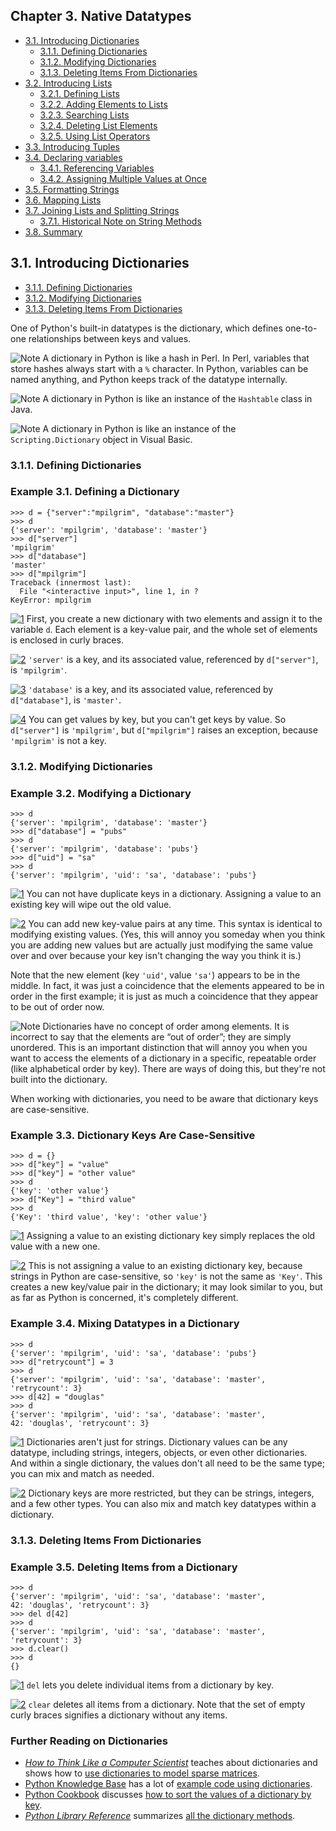 

Chapter 3. Native Datatypes
---------------------------

-   [3.1. Introducing Dictionaries](index.html#odbchelper.dict)
    -   [3.1.1. Defining Dictionaries](index.html#d0e5174)
    -   [3.1.2. Modifying Dictionaries](index.html#d0e5269)
    -   [3.1.3. Deleting Items From Dictionaries](index.html#d0e5450)
-   [3.2. Introducing Lists](lists.html)
    -   [3.2.1. Defining Lists](lists.html#d0e5623)
    -   [3.2.2. Adding Elements to Lists](lists.html#d0e5887)
    -   [3.2.3. Searching Lists](lists.html#d0e6115)
    -   [3.2.4. Deleting List Elements](lists.html#d0e6277)
    -   [3.2.5. Using List Operators](lists.html#d0e6392)
-   [3.3. Introducing Tuples](tuples.html)
-   [3.4. Declaring variables](declaring_variables.html)
    -   [3.4.1. Referencing Variables](declaring_variables.html#d0e6873)
    -   [3.4.2. Assigning Multiple Values at
        Once](declaring_variables.html#odbchelper.multiassign)
-   [3.5. Formatting Strings](formatting_strings.html)
-   [3.6. Mapping Lists](mapping_lists.html)
-   [3.7. Joining Lists and Splitting Strings](joining_lists.html)
    -   [3.7.1. Historical Note on String
        Methods](joining_lists.html#d0e7982)
-   [3.8. Summary](summary.html)

3.1. Introducing Dictionaries
-----------------------------

-   [3.1.1. Defining Dictionaries](index.html#d0e5174)
-   [3.1.2. Modifying Dictionaries](index.html#d0e5269)
-   [3.1.3. Deleting Items From Dictionaries](index.html#d0e5450)

One of Python's built-in datatypes is the dictionary, which defines
one-to-one relationships between keys and values.


![Note](../images/note.png) 
A dictionary in Python is like a hash in Perl. In Perl, variables that store hashes always start with a `%` character. In Python, variables can be named anything, and Python keeps track of the datatype internally. 


![Note](../images/note.png) 
A dictionary in Python is like an instance of the `Hashtable` class in Java. 


![Note](../images/note.png) 
A dictionary in Python is like an instance of the `Scripting.Dictionary` object in Visual Basic. 

### 3.1.1. Defining Dictionaries

### Example 3.1. Defining a Dictionary

    >>> d = {"server":"mpilgrim", "database":"master"} 
    >>> d
    {'server': 'mpilgrim', 'database': 'master'}
    >>> d["server"]                                    
    'mpilgrim'
    >>> d["database"]                                  
    'master'
    >>> d["mpilgrim"]                                  
    Traceback (innermost last):
      File "<interactive input>", line 1, in ?
    KeyError: mpilgrim



[![1](../images/callouts/1.png)](#odbchelper.dict.1.1) First, you create a new dictionary with two elements and assign it to the variable `d`. Each element is a key-value pair, and the whole set of elements is enclosed in curly braces. 

[![2](../images/callouts/2.png)](#odbchelper.dict.1.2) `'server'` is a key, and its associated value, referenced by `d["server"]`, is `'mpilgrim'`. 

[![3](../images/callouts/3.png)](#odbchelper.dict.1.3) `'database'` is a key, and its associated value, referenced by `d["database"]`, is `'master'`. 

[![4](../images/callouts/4.png)](#odbchelper.dict.1.4) You can get values by key, but you can't get keys by value. So `d["server"]` is `'mpilgrim'`, but `d["mpilgrim"]` raises an exception, because `'mpilgrim'` is not a key. 

### 3.1.2. Modifying Dictionaries

### Example 3.2. Modifying a Dictionary

    >>> d
    {'server': 'mpilgrim', 'database': 'master'}
    >>> d["database"] = "pubs" 
    >>> d
    {'server': 'mpilgrim', 'database': 'pubs'}
    >>> d["uid"] = "sa"        
    >>> d
    {'server': 'mpilgrim', 'uid': 'sa', 'database': 'pubs'}



[![1](../images/callouts/1.png)](#odbchelper.dict.2.1) You can not have duplicate keys in a dictionary. Assigning a value to an existing key will wipe out the old value. 

[![2](../images/callouts/2.png)](#odbchelper.dict.2.2) You can add new key-value pairs at any time. This syntax is identical to modifying existing values. (Yes, this will annoy you someday when you think you are adding new values but are actually just modifying the same value over and over because your key isn't changing the way you think it is.) 

Note that the new element (key `'uid'`, value `'sa'`) appears to be in
the middle. In fact, it was just a coincidence that the elements
appeared to be in order in the first example; it is just as much a
coincidence that they appear to be out of order now.


![Note](../images/note.png) 
Dictionaries have no concept of order among elements. It is incorrect to say that the elements are “out of order”; they are simply unordered. This is an important distinction that will annoy you when you want to access the elements of a dictionary in a specific, repeatable order (like alphabetical order by key). There are ways of doing this, but they're not built into the dictionary. 

When working with dictionaries, you need to be aware that dictionary
keys are case-sensitive.

### Example 3.3. Dictionary Keys Are Case-Sensitive

    >>> d = {}
    >>> d["key"] = "value"
    >>> d["key"] = "other value" 
    >>> d
    {'key': 'other value'}
    >>> d["Key"] = "third value" 
    >>> d
    {'Key': 'third value', 'key': 'other value'}



[![1](../images/callouts/1.png)](#odbchelper.dict.5.1) Assigning a value to an existing dictionary key simply replaces the old value with a new one. 

[![2](../images/callouts/2.png)](#odbchelper.dict.5.2) This is not assigning a value to an existing dictionary key, because strings in Python are case-sensitive, so `'key'` is not the same as `'Key'`. This creates a new key/value pair in the dictionary; it may look similar to you, but as far as Python is concerned, it's completely different. 

### Example 3.4. Mixing Datatypes in a Dictionary

    >>> d
    {'server': 'mpilgrim', 'uid': 'sa', 'database': 'pubs'}
    >>> d["retrycount"] = 3 
    >>> d
    {'server': 'mpilgrim', 'uid': 'sa', 'database': 'master', 'retrycount': 3}
    >>> d[42] = "douglas"   
    >>> d
    {'server': 'mpilgrim', 'uid': 'sa', 'database': 'master',
    42: 'douglas', 'retrycount': 3}



[![1](../images/callouts/1.png)](#odbchelper.dict.3.1) Dictionaries aren't just for strings. Dictionary values can be any datatype, including strings, integers, objects, or even other dictionaries. And within a single dictionary, the values don't all need to be the same type; you can mix and match as needed. 

[![2](../images/callouts/2.png)](#odbchelper.dict.3.2) Dictionary keys are more restricted, but they can be strings, integers, and a few other types. You can also mix and match key datatypes within a dictionary. 

### 3.1.3. Deleting Items From Dictionaries

### Example 3.5. Deleting Items from a Dictionary

    >>> d
    {'server': 'mpilgrim', 'uid': 'sa', 'database': 'master',
    42: 'douglas', 'retrycount': 3}
    >>> del d[42] 
    >>> d
    {'server': 'mpilgrim', 'uid': 'sa', 'database': 'master', 'retrycount': 3}
    >>> d.clear() 
    >>> d
    {}



[![1](../images/callouts/1.png)](#odbchelper.dict.4.1) `del` lets you delete individual items from a dictionary by key. 

[![2](../images/callouts/2.png)](#odbchelper.dict.4.2) `clear` deletes all items from a dictionary. Note that the set of empty curly braces signifies a dictionary without any items. 

### Further Reading on Dictionaries

-   [*How to Think Like a Computer
    Scientist*](http://openbookproject.net/thinkcs/ "Python book for computer science majors")
    teaches about dictionaries and shows how to [use dictionaries to
    model sparse
    matrices](http://openbookproject.net/thinkcs/python/english2e/ch12.html).
-   [Python Knowledge
    Base](http://www.faqts.com/knowledge-base/index.phtml/fid/199/) has
    a lot of [example code using
    dictionaries](http://www.faqts.com/knowledge-base/index.phtml/fid/541).
-   [Python
    Cookbook](http://code.activestate.com/recipes/langs/python/ "growing archive of annotated code samples")
    discusses [how to sort the values of a dictionary by
    key](http://code.activestate.com/recipes/52306/).
-   [*Python Library Reference*](https://docs.python.org/2/library/)
    summarizes [all the dictionary
    methods](https://docs.python.org/2/library/stdtypes.html#mapping-types-dict).

  

